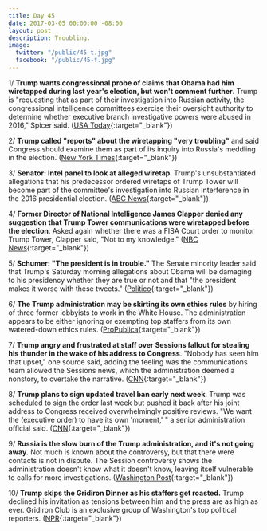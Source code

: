 ```yaml
---
title: Day 45
date: 2017-03-05 00:00:00 -08:00
layout: post
description: Troubling.
image:
  twitter: "/public/45-t.jpg"
  facebook: "/public/45-f.jpg"
---
```


1/ **Trump wants congressional probe of claims that Obama had him wiretapped during last year's election, but won't comment further**. Trump is "requesting that as part of their investigation into Russian activity, the congressional intelligence committees exercise their oversight authority to determine whether executive branch investigative powers were abused in 2016," Spicer said. ([USA Today](http://www.usatoday.com/story/news/politics/2017/03/05/donald-trump-barack-obama/98774014/){:target="_blank"})

2/ **Trump called "reports" about the wiretapping "very troubling"** and said Congress should examine them as part of its inquiry into Russia's meddling in the election. ([New York Times](https://www.nytimes.com/2017/03/05/us/politics/trump-seeks-inquiry-into-allegations-that-obama-tapped-his-phones.html){:target="_blank"})

3/ **Senator: Intel panel to look at alleged wiretap**. Trump's unsubstantiated allegations that his predecessor ordered wiretaps of Trump Tower will become part of the committee's investigation into Russian interference in the 2016 presidential election. ([ABC News](http://abcnews.go.com/Politics/wireStory/latest-white-house-demands-probe-obama-power-45921477){:target="_blank"})

4/ **Former Director of National Intelligence James Clapper denied any suggestion that Trump Tower communications were wiretapped before the election**. Asked again whether there was a FISA Court order to monitor Trump Tower, Clapper said, "Not to my knowledge." ([NBC News](http://www.nbcnews.com/politics/politics-news/former-dni-james-clapper-i-can-deny-wiretap-trump-tower-n729261){:target="_blank"})

5/ **Schumer: "The president is in trouble."** The Senate minority leader said that Trump's Saturday morning allegations about Obama will be damaging to his presidency whether they are true or not and that "the president makes it worse with these tweets." ([Politico](http://www.politico.com/story/2017/03/schumer-trump-tapping-235696){:target="_blank"})

6/ **The Trump administration may be skirting its own ethics rules** by hiring of three former lobbyists to work in the White House. The administration appears to be either ignoring or exempting top staffers from its own watered-down ethics rules. ([ProPublica](https://www.propublica.org/article/how-the-trump-administration-may-be-skirting-its-own-ethics-rules){:target="_blank"})

7/ **Trump angry and frustrated at staff over Sessions fallout for stealing his thunder in the wake of his address to Congress**. "Nobody has seen him that upset," one source said, adding the feeling was the communications team allowed the Sessions news, which the administration deemed a nonstory, to overtake the narrative. ([CNN](http://www.cnn.com/2017/03/04/politics/donald-trump-jeff-sessions-reince-priebus/){:target="_blank"})

8/ **Trump plans to sign updated travel ban early next week**. Trump was scheduled to sign the order last week but pushed it back after his joint address to Congress received overwhelmingly positive reviews.
"We want the (executive order) to have its own 'moment,' " a senior administration official said. ([CNN](http://www.cnn.com/2017/03/04/politics/trump-new-travel-ban/){:target="_blank"})

9/ **Russia is the slow burn of the Trump administration, and it's not going away.** Not much is known about the controversy, but that there were contacts is not in dispute. The Session controversy shows the administration doesn't know what it doesn't know, leaving itself vulnerable to calls for more investigations. ([Washington Post](https://www.washingtonpost.com/politics/russia-is-the-slow-burn-of-the-trump-administration-and-its-not-going-away/2017/03/04/2776ad6e-00f8-11e7-8ebe-6e0dbe4f2bca_story.html){:target="_blank"})

10/ **Trump skips the Gridiron Dinner as his staffers get roasted.** Trump declined his invitation as tensions between him and the press are as high as ever. Gridiron Club is an exclusive group of Washington's top political reporters. ([NPR](http://www.npr.org/2017/03/05/518624553/trump-skips-gridiron-dinner-as-his-staffers-get-roasted){:target="_blank"})